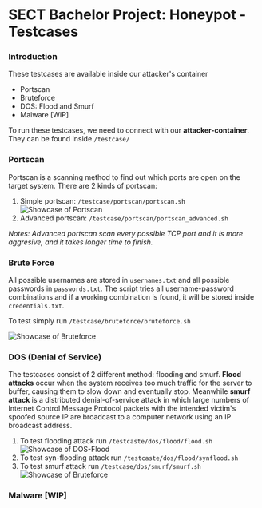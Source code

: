 
# SECT Bachelor Project: Honeypot - Testcases
### Introduction
These testcases are available inside our attacker's container
- Portscan
- Bruteforce
- DOS: Flood and Smurf
- Malware [WIP]

To run these testcases, we need to connect with our **attacker-container**.
They can be found inside `/testcase/`
  
### Portscan

Portscan is a scanning method to find out which ports are open on the target system. There are 2 kinds of portscan:
1. Simple portscan: `/testcase/portscan/portscan.sh`
![Showcase of Portscan](https://github.com/dam-du/SECT_Bachelorprojekt/blob/main/graphics/testcase_portscan.gif)
2. Advanced portscan: `/testcase/portscan/portscan_advanced.sh`

*Notes: Advanced portscan scan every possible TCP port and it is more aggresive, and it takes longer time to finish.*

### Brute Force

All possible usernames are stored in `usernames.txt` and all possible passwords in `passwords.txt`. The script tries all username-password combinations and if a working combination is found, it will be stored inside `credentials.txt`.

To test simply run `/testcase/bruteforce/bruteforce.sh`

![Showcase of Bruteforce](https://github.com/dam-du/SECT_Bachelorprojekt/blob/main/graphics/testcase_bruteforce.gif)

### DOS (Denial of Service)
The testcases consist of 2 different method: flooding and smurf.
**Flood attacks** occur when the system receives too much traffic for the server to buffer, causing them to slow down and eventually stop. Meanwhile **smurf attack** is a distributed denial-of-service attack in which large numbers of Internet Control Message Protocol packets with the intended victim's spoofed source IP are broadcast to a computer network using an IP broadcast address.
1. To test flooding attack run `/testcaste/dos/flood/flood.sh`
![Showcase of DOS-Flood](https://github.com/dam-du/SECT_Bachelorprojekt/blob/main/graphics/testcase_flood.gif)
2. To test syn-flooding attack run `/testcaste/dos/flood/synflood.sh`
3. To test smurf attack run `/testcase/dos/smurf/smurf.sh`
![Showcase of Bruteforce](https://github.com/dam-du/SECT_Bachelorprojekt/blob/main/graphics/testcase_smurf.gif)

### Malware [WIP]
